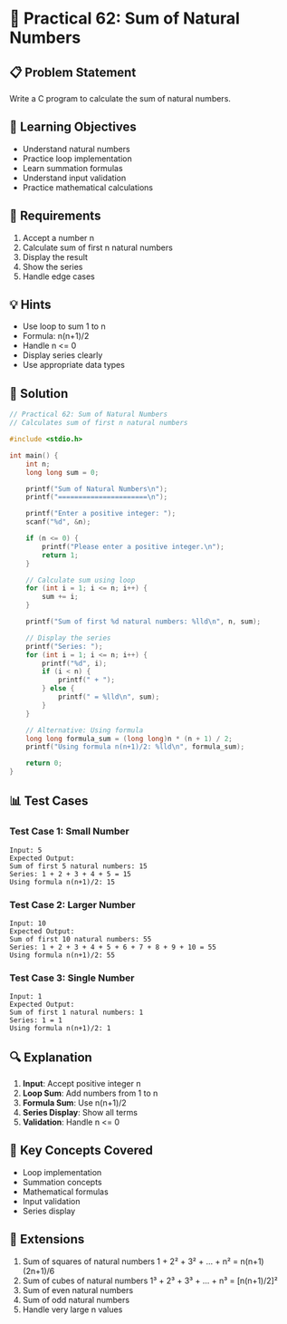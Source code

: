 # 🎯 Practical 62: Sum of Natural Numbers

## 📋 Problem Statement

Write a C program to calculate the sum of natural numbers.

## 🎯 Learning Objectives

- Understand natural numbers
- Practice loop implementation
- Learn summation formulas
- Understand input validation
- Practice mathematical calculations

## 📝 Requirements

1. Accept a number n
2. Calculate sum of first n natural numbers
3. Display the result
4. Show the series
5. Handle edge cases

## 💡 Hints

- Use loop to sum 1 to n
- Formula: n(n+1)/2
- Handle n <= 0
- Display series clearly
- Use appropriate data types

## 🔧 Solution

```c
// Practical 62: Sum of Natural Numbers
// Calculates sum of first n natural numbers

#include <stdio.h>

int main() {
    int n;
    long long sum = 0;

    printf("Sum of Natural Numbers\n");
    printf("======================\n");

    printf("Enter a positive integer: ");
    scanf("%d", &n);

    if (n <= 0) {
        printf("Please enter a positive integer.\n");
        return 1;
    }

    // Calculate sum using loop
    for (int i = 1; i <= n; i++) {
        sum += i;
    }

    printf("Sum of first %d natural numbers: %lld\n", n, sum);

    // Display the series
    printf("Series: ");
    for (int i = 1; i <= n; i++) {
        printf("%d", i);
        if (i < n) {
            printf(" + ");
        } else {
            printf(" = %lld\n", sum);
        }
    }

    // Alternative: Using formula
    long long formula_sum = (long long)n * (n + 1) / 2;
    printf("Using formula n(n+1)/2: %lld\n", formula_sum);

    return 0;
}
```

## 📊 Test Cases

### Test Case 1: Small Number
```
Input: 5
Expected Output:
Sum of first 5 natural numbers: 15
Series: 1 + 2 + 3 + 4 + 5 = 15
Using formula n(n+1)/2: 15
```

### Test Case 2: Larger Number
```
Input: 10
Expected Output:
Sum of first 10 natural numbers: 55
Series: 1 + 2 + 3 + 4 + 5 + 6 + 7 + 8 + 9 + 10 = 55
Using formula n(n+1)/2: 55
```

### Test Case 3: Single Number
```
Input: 1
Expected Output:
Sum of first 1 natural numbers: 1
Series: 1 = 1
Using formula n(n+1)/2: 1
```

## 🔍 Explanation

1. **Input**: Accept positive integer n
2. **Loop Sum**: Add numbers from 1 to n
3. **Formula Sum**: Use n(n+1)/2
4. **Series Display**: Show all terms
5. **Validation**: Handle n <= 0

## 🎯 Key Concepts Covered

- Loop implementation
- Summation concepts
- Mathematical formulas
- Input validation
- Series display

## 🚀 Extensions

1. Sum of squares of natural numbers
1 + 2² + 3² + ... + n² = n(n+1)(2n+1)/6
2. Sum of cubes of natural numbers
1³ + 2³ + 3³ + ... + n³ = [n(n+1)/2]²
3. Sum of even natural numbers
4. Sum of odd natural numbers
5. Handle very large n values